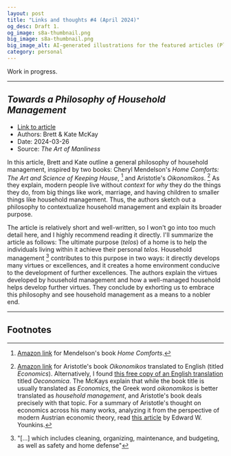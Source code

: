 ```yaml
---
layout: post
title: "Links and thoughts #4 (April 2024)"
og_desc: Draft 1.
og_image: s8a-thumbnail.png
big_image: s8a-thumbnail.png
big_image_alt: AI-generated illustrations for the featured articles (Playground v2).
category: personal
---
```


Work in progress.

---

## _Towards a Philosophy of Household Management_

- [Link to article](https://www.artofmanliness.com/lifestyle/homeownership/towards-a-philosophy-of-household-management/)
- Authors: Brett & Kate McKay
- Date: 2024-03-26
- Source: _The Art of Manliness_

In this article, Brett and Kate outline a general philosophy of household management, inspired by two books: Cheryl Mendelson's _Home Comforts: The Art and Science of Keeping House_, [^fn-aom-1] and Aristotle's _Oikonomikos_. [^fn-aom-2] As they explain, modern people live without _context_ for _why_ they do the things they do, from big things like work, marriage, and having children to smaller things like household management. Thus, the authors sketch out a philosophy to contextualize household management and explain its broader purpose.

The article is relatively short and well-written, so I won't go into too much detail here, and I highly recommend reading it directly. I'll summarize the article as follows: The ultimate purpose (_telos_) of a home is to help the individuals living within it achieve their personal _telos_. Household management [^fn-aom-3] contributes to this purpose in two ways: it directly develops many virtues or excellences, and it creates a home environment conducive to the development of further excellences. The authors explain the virtues developed by household management and how a well-managed household helps develop further virtues. They conclude by exhorting us to embrace this philosophy and see household management as a means to a nobler end.


---

## Footnotes

[^fn-aom-1]: [Amazon link](https://amzn.to/3vfJmFu) for Mendelson's book _Home Comforts_.
[^fn-aom-2]: [Amazon link](https://amzn.to/3TRgnRB) for Aristotle's book _Oikonomikos_ translated to English (titled _Economics_). Alternatively, I found [this free copy of an English translation](https://archive.org/details/oeconomica01arisuoft/page/n11/mode/2up) titled _Oeconomica_. The McKays explain that while the book title is usually translated as _Economics_, the Greek word _oikonomikos_ is better translated as _household management_, and Aristotle's book deals precisely with that topic. For a summary of Aristotle's thought on economics across his many works, analyzing it from the perspective of modern Austrian economic theory, read [this article](http://www.quebecoislibre.org/05/050915-11.htm) by Edward W. Younkins.
[^fn-aom-3]: "[...] which includes cleaning, organizing, maintenance, and budgeting, as well as safety and home defense"
